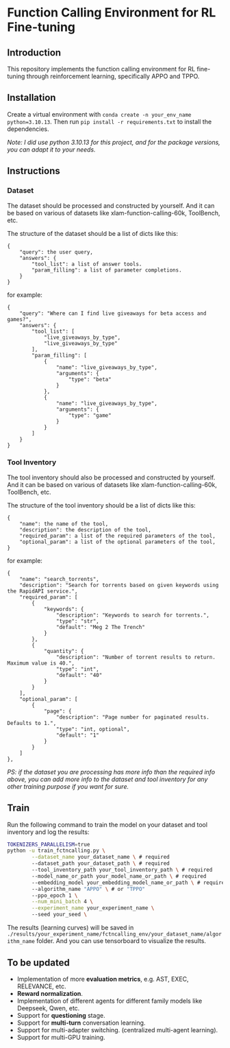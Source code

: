 # Function Calling Environment for RL Fine-tuning

## Introduction

This repository implements the function calling environment for RL fine-tuning through reinforcement learning, specifically APPO and TPPO.

<!-- **features**: This environment has high scalability. -->

## Installation

Create a virtual environment with `conda create -n your_env_name python=3.10.13`. Then run `pip install -r requirements.txt` to install the dependencies.

*Note: I did use python 3.10.13 for this project, and for the package versions, you can adapt it to your needs.*

## Instructions

### Dataset

The dataset should be processed and constructed by yourself. And it can be based on various of datasets like xlam-function-calling-60k, ToolBench, etc.

The structure of the dataset should be a list of dicts like this:
```
{
    "query": the user query,
    "answers": {
        "tool_list": a list of answer tools.
        "param_filling": a list of parameter completions.
    }
}
```
for example:
```
{
    "query": "Where can I find live giveaways for beta access and games?",
    "answers": {
        "tool_list": [
            "live_giveaways_by_type",
            "live_giveaways_by_type"
        ],
        "param_filling": [
            {
                "name": "live_giveaways_by_type",
                "arguments": {
                    "type": "beta"
                }
            },
            {
                "name": "live_giveaways_by_type",
                "arguments": {
                    "type": "game"
                }
            }
        ]
    }
}
```

### Tool Inventory

The tool inventory should also be processed and constructed by yourself. And it can be based on various of datasets like xlam-function-calling-60k, ToolBench, etc.

The structure of the tool inventory should be a list of dicts like this:
```
{
    "name": the name of the tool,
    "description": the description of the tool,
    "required_param": a list of the required parameters of the tool,
    "optional_param": a list of the optional parameters of the tool,
}
```
for example:
```
{
    "name": "search_torrents",
    "description": "Search for torrents based on given keywords using the RapidAPI service.",
    "required_param": [
        {
            "keywords": {
                "description": "Keywords to search for torrents.",
                "type": "str",
                "default": "Meg 2 The Trench"
            }
        },
        {
            "quantity": {
                "description": "Number of torrent results to return. Maximum value is 40.",
                "type": "int",
                "default": "40"
            }
        }
    ],
    "optional_param": [
        {
            "page": {
                "description": "Page number for paginated results. Defaults to 1.",
                "type": "int, optional",
                "default": "1"
            }
        }
    ]
},
```

*PS: if the dataset you are processing has more info than the required info above, you can add more info to the dataset and tool inventory for any other training purpose if you want for sure.*

## Train

Run the following command to train the model on your dataset and tool inventory and log the results:

```bash
TOKENIZERS_PARALLELISM=true 
python -u train_fctncalling.py \
        --dataset_name your_dataset_name \ # required
        --dataset_path your_dataset_path \ # required
        --tool_inventory_path your_tool_inventory_path \ # required
        --model_name_or_path your_model_name_or_path \ # required
        --embedding_model your_embedding_model_name_or_path \ # required
        --algorithm_name "APPO" \ # or "TPPO"
        --ppo_epoch 1 \
        --num_mini_batch 4 \
        --experiment_name your_experiment_name \ 
        --seed your_seed \
```

The results (learning curves) will be saved in `./results/your_experiment_name/fctncalling_env/your_dataset_name/algorithm_name` folder. And you can use tensorboard to visualize the results.

## To be updated

- Implementation of more **evaluation metrics**, e.g. AST, EXEC, RELEVANCE, etc.
- **Reward normalization**.
- Implementation of different agents for different family models like Deepseek, Qwen, etc.
- Support for **questioning** stage.
- Support for **multi-turn** conversation learning.
- Support for multi-adapter switching. (centralized multi-agent learning).
- Support for multi-GPU training.
